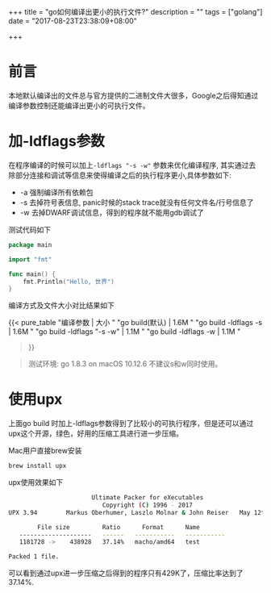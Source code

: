 +++
title = "go如何编译出更小的执行文件?"
description = ""
tags = ["golang"]
date = "2017-08-23T23:38:09+08:00"

+++

前言
===

本地默认编译出的文件总与官方提供的二进制文件大很多，Google之后得知通过编译参数控制还能编译出更小的可执行文件。

加-ldflags参数
==============

在程序编译的时候可以加上`-ldflags "-s -w"` 参数来优化编译程序, 其实通过去除部分连接和调试等信息来使得编译之后的执行程序更小,具体参数如下:

* -a 强制编译所有依赖包
* -s 去掉符号表信息, panic时候的stack trace就没有任何文件名/行号信息了
* -w 去掉DWARF调试信息，得到的程序就不能用gdb调试了

测试代码如下
```go
package main

import "fmt"

func main() {
    fmt.Println("Hello, 世界")
}
```

编译方式及文件大小对比结果如下

{{< pure_table
"编译参数                      | 大小   "
"go build(默认)              | 1.6M "
"go build -ldflags -s      | 1.6M "
"go build -ldflags \"-s -w\" | 1.1M "
"go build -ldflags -w      | 1.1M "
>}}

> 测试环境: go 1.8.3 on macOS 10.12.6
> 不建议s和w同时使用。

使用upx
=======

上面go build 时加上-ldflags参数得到了比较小的可执行程序，但是还可以通过upx这个开源，绿色，好用的压缩工具进行进一步压缩。

Mac用户直接brew安装

```sh
brew install upx
```

upx使用效果如下

```sh
                       Ultimate Packer for eXecutables
                          Copyright (C) 1996 - 2017
UPX 3.94        Markus Oberhumer, Laszlo Molnar & John Reiser   May 12th 2017

        File size         Ratio      Format      Name
   --------------------   ------   -----------   -----------
   1181728 ->    438928   37.14%   macho/amd64   test

Packed 1 file.
```

可以看到通过upx进一步压缩之后得到的程序只有429K了，压缩比率达到了37.14%.
